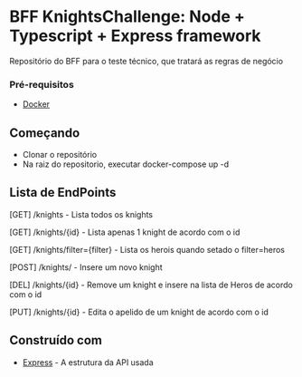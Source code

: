 # BFF KnightsChallenge: Node + Typescript + Express framework
Repositório do BFF para o teste técnico, que tratará as regras de negócio

### Pré-requisitos

* [Docker](https://www.docker.com/products/docker-desktop/)

## Começando

* Clonar o repositório
* Na raiz do repositorio, executar docker-compose up -d

## Lista de EndPoints

[GET] /knights - Lista todos os knights 

[GET] /knights/{id} - Lista apenas 1 knight de acordo com o id

[GET] /knights/filter={filter} - Lista os herois quando setado o filter=heros  

[POST] /knights/ - Insere um novo knight

[DEL] /knights/{id} - Remove um knight e insere na lista de Heros de acordo com o id

[PUT] /knights/{id} - Edita o apelido de um knight de acordo com o id

## Construído com

* [Express](https://expressjs.com/) - A estrutura da API usada